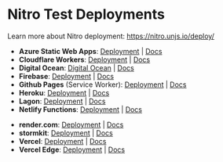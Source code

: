 # Nitro Test Deployments

Learn more about Nitro deployment: https://nitro.unjs.io/deploy/

<!-- - **Azure Functions**: [Deployment](https://nitro-deployment.azurewebsites.net/) | [Docs](https://nitro.unjs.io/deploy/providers/azure) -->
- **Azure Static Web Apps**: [Deployment](https://icy-pond-008be3f03.1.azurestaticapps.net/) | [Docs](https://nitro.unjs.io/deploy/providers/azure)
- **Cloudflare Workers**: [Deployment](https://nitro-deployment.pi0.workers.dev) | [Docs](https://nitro.unjs.io/deploy/providers/cloudflare)
- **Digital Ocean**: [Digital Ocean](https://nitro-app.ondigitalocean.app/) | [Docs](https://nitro.unjs.io/deploy/providers/digitalocean)
- **Firebase**: [Deployment](https://nitro-app.web.app/) | [Docs](https://nitro.unjs.io/deploy/providers/firebase)
- **Github Pages** (Service Worker): [Deployment](https://unjs.github.io/nitro-deploys/) | [Docs](#)
- **Heroku**: [Deployment](https://nitro-app.herokuapp.com/) | [Docs](https://nitro.unjs.io/deploy/providers/heroku)
- **Lagon**: [Deployment](https://nitro-app.lagon.dev/) | [Docs](https://nitro.unjs.io/deploy/providers/lagon)
- **Netlify Functions**: [Deployment](https://nitro-deployment.netlify.app) | [Docs](https://nitro.unjs.io/deploy/providers/netlify)
<!-- - **Netlify Edge**: [Deployment](https://nitro-deployment-edge.netlify.app/) | [Docs](https://nitro.unjs.io/deploy/providers/netlify) -->
- **render.com**: [Deployment](https://nitro-app.onrender.com/) | [Docs](https://nitro.unjs.io/deploy/providers/render)
- **stormkit**: [Deployment](https://scourgebrick-ppmy24.stormkit.dev/) | [Docs](https://nitro.unjs.io/deploy/providers/stormkit)
- **Vercel**: [Deployment](https://nitro-app.vercel.app) | [Docs](https://nitro.unjs.io/deploy/providers/vercel)
- **Vercel Edge**: [Deployment](https://nitro-app-edge.vercel.app) | [Docs](https://nitro.unjs.io/deploy/providers/vercel)
